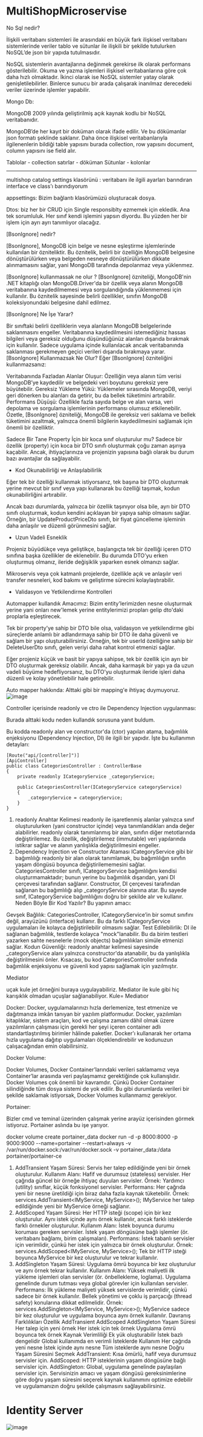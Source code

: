 # MultiShopMicroservise

No Sql nedir?

İlişkili veritabanı sistemleri ile arasındaki en büyük fark ilişkisel veritabanı sistemlerinde veriler tablo ve sütunlar ile ilişkili bir şekilde tutulurken NoSQL’de json bir yapıda tutulmasıdır.

NoSQL sistemlerin avantajlarına değinmek gerekirse ilk olarak performans gösterilebilir. Okuma ve yazma işlemleri ilişkisel veritabanlarına göre çok daha hızlı olmaktadır. İkinci olarak ise NoSQL sistemler yatay olarak genişletilebilirler. Binlerce sunucu bir arada çalışarak inanılmaz derecedeki veriler üzerinde işlemler yapabilir.

Mongo Db:

MongoDB 2009 yılında geliştirilmiş açık kaynak kodlu bir NoSQL veritabanıdır.

MongoDB’de her kayıt bir doküman olarak ifade edilir. Ve bu dökümanlar json formatı şeklinde saklanır. Daha önce ilişkisel veritabanlarıyla ilgilenenlerin bildiği table yapısını burada collection, row yapısını document, column yapısını ise field alır.

Tablolar - collection
satırlar - döküman
Sütunlar - kolonlar


------
multishop catalog
settings klasörünü : veritabanı ile ilgili ayarları barındıran interface ve class'ı barındıyorum

appsettings: Bizim bağlantı klasörümüzü oluşturacak dosya.

Dtos: biz her bir CRUD için Single responsiblty ezmemek için ekledik. Ana tek sorumluluk. Her sınıf kendi işlemini yapsın diyordu. Bu yüzden her bir işlem için ayrı ayrı tanımlıyor olacağız.

[BsonIgnore] nedir?

[BsonIgnore], MongoDB için belge ve nesne eşleştirme işlemlerinde kullanılan bir özniteliktir. Bu öznitelik, belirli bir özelliğin MongoDB belgesine dönüştürülürken veya belgeden nesneye dönüştürülürken dikkate alınmamasını sağlar, yani MongoDB tarafında depolanmaz veya yüklenmez.

[BsonIgnore] kullanmassak ne olur ?
[BsonIgnore] özniteliği, MongoDB'nin .NET kitaplığı olan MongoDB.Driver'da bir özellik veya alanın MongoDB veritabanına kaydedilmemesi veya sorgulandığında yüklenmemesi için kullanılır. Bu öznitelik sayesinde belirli özellikler, sınıfın MongoDB koleksiyonundaki belgesine dahil edilmez.

[BsonIgnore] Ne İşe Yarar?

Bir sınıftaki belirli özelliklerin veya alanların MongoDB belgelerinde saklanmasını engeller.
Veritabanına kaydedilmesini istemediğiniz hassas bilgileri veya gereksiz olduğunu düşündüğünüz alanları dışarıda bırakmak için kullanılır.
Sadece uygulama içinde kullanılacak ancak veritabanında saklanması gerekmeyen geçici verileri dışarıda bırakmaya yarar.
[BsonIgnore] Kullanmazsak Ne Olur?
Eğer [BsonIgnore] özniteliğini kullanmazsanız:

Veritabanında Fazladan Alanlar Oluşur: Özelliğin veya alanın tüm verisi MongoDB’ye kaydedilir ve belgedeki veri boyutunu gereksiz yere büyütebilir.
Gereksiz Yükleme Yükü: Yüklemeler sırasında MongoDB, veriyi geri dönerken bu alanları da getirir, bu da bellek tüketimini artırabilir.
Performans Düşüşü: Özellikle fazla sayıda belge ve alan varsa, veri depolama ve sorgulama işlemlerinin performansı olumsuz etkilenebilir.
Özetle, [BsonIgnore] özniteliği, MongoDB ile gereksiz veri saklama ve bellek tüketimini azaltmak, yalnızca önemli bilgilerin kaydedilmesini sağlamak için önemli bir özelliktir.



Sadece Bir Tane Property İçin bir koca sınıf oluşturulur mu?
Sadece bir özellik (property) için koca bir DTO sınıfı oluşturmak çoğu zaman aşırıya kaçabilir. Ancak, ihtiyaçlarınıza ve projenizin yapısına bağlı olarak bu durum bazı avantajlar da sağlayabilir. 

- Kod Okunabilirliği ve Anlaşılabilirlik

Eğer tek bir özelliği kullanmak istiyorsanız, tek başına bir DTO oluşturmak yerine mevcut bir sınıf veya yapı kullanarak bu özelliği taşımak, kodun okunabilirliğini artırabilir.

Ancak bazı durumlarda, yalnızca bir özellik taşınıyor olsa bile, ayrı bir DTO sınıfı oluşturmak, kodun kendini açıklayan bir yapıya sahip olmasını sağlar. Örneğin, bir UpdateProductPriceDto sınıfı, bir fiyat güncelleme işleminin daha anlaşılır ve düzenli görünmesini sağlar.

- Uzun Vadeli Esneklik

Projeniz büyüdükçe veya geliştikçe, başlangıçta tek bir özelliği içeren DTO sınıfına başka özellikler de eklenebilir. Bu durumda DTO’yu erken oluşturmuş olmanız, ileride değişiklik yaparken esnek olmanızı sağlar.

Mikroservis veya çok katmanlı projelerde, özellikle açık ve anlaşılır veri transfer nesneleri, kod bakımı ve geliştirme sürecini kolaylaştırabilir.

- Validasyon ve Yetkilendirme Kontrolleri


Automapper kullandık
Amacımız: Bizim entity'lerimizden nesne oluşturmak yerine yani onları new'lemek yerine entitylerimizi propları gelip dto'daki proplarla eşleştirecek.

Tek bir property’ye sahip bir DTO bile olsa, validasyon ve yetkilendirme gibi süreçlerde anlamlı bir adlandırmaya sahip bir DTO ile daha güvenli ve sağlam bir yapı oluşturabilirsiniz. Örneğin, tek bir userId özelliğine sahip bir DeleteUserDto sınıfı, gelen veriyi daha rahat kontrol etmenizi sağlar.

Eğer projeniz küçük ve basit bir yapıya sahipse, tek bir özellik için ayrı bir DTO oluşturmak gereksiz olabilir. Ancak, daha karmaşık bir yapı ya da uzun vadeli büyüme hedefliyorsanız, bu DTO’yu oluşturmak ileride işleri daha düzenli ve kolay yönetilebilir hale getirebilir.


Auto mapper hakkında:
Alttaki gibi bir mapping'e ihtiyaç duymuyoruz.
![image](https://github.com/user-attachments/assets/882b9f93-5719-403a-89d7-c80ce384ccc0)



Controller içerisinde readonly ve ctro ile Dependency Injection uygulanması:

Burada alttaki kodu neden kullandık sorusuna yanıt buldum. 



Bu kodda readonly alan ve constructor'da (ctor) yapılan atama, bağımlılık enjeksiyonu (Dependency Injection, DI) ile ilgili bir yapıdır. İşte bu kullanımın detayları:

    [Route("api/[controller]")]
    [ApiController]
    public class CategoriesController : ControllerBase
    {
        private readonly ICategoryService _categoryService;

        public CategoriesController(ICategoryService categoryService)
        {
            _categoryService = categoryService;
        }
    }

1. readonly Anahtar Kelimesi
readonly ile işaretlenmiş alanlar yalnızca sınıf oluşturulurken (yani constructor içinde) veya tanımlandıkları anda değer alabilirler.
readonly olarak tanımlanmış bir alan, sınıfın diğer metotlarında değiştirilemez. Bu özellik, değiştirilemez (immutable) veri yapılarında istikrar sağlar ve alanın yanlışlıkla değiştirilmesini engeller.
2. Dependency Injection ve Constructor Ataması
ICategoryService gibi bir bağımlılığı readonly bir alan olarak tanımlamak, bu bağımlılığın sınıfın yaşam döngüsü boyunca değiştirilememesini sağlar.
CategoriesController sınıfı, ICategoryService bağımlılığını kendisi oluşturmamaktadır; bunun yerine bu bağımlılık dışarıdan, yani DI çerçevesi tarafından sağlanır.
Constructor, DI çerçevesi tarafından sağlanan bu bağımlılığı alıp _categoryService alanına atar. Bu sayede sınıf, ICategoryService bağımlılığını doğru bir şekilde alır ve kullanır.
Neden Böyle Bir Kod Yazılır?
Bu yapının amacı:

Gevşek Bağlılık: CategoriesController, ICategoryService’in bir somut sınıfını değil, arayüzünü (interface) kullanır. Bu da farklı ICategoryService uygulamaları ile kolayca değiştirilebilir olmasını sağlar.
Test Edilebilirlik: DI ile sağlanan bağımlılık, testlerde kolayca "mock"lanabilir. Bu da birim testleri yazarken sahte nesnelerle (mock objects) bağımlılıkları simüle etmenizi sağlar.
Kodun Güvenliği: readonly anahtar kelimesi sayesinde _categoryService alanı yalnızca constructor'da atanabilir, bu da yanlışlıkla değiştirilmesini önler.
Kısacası, bu kod CategoriesController sınıfında bağımlılık enjeksiyonu ve güvenli kod yapısı sağlamak için yazılmıştır.


Mediator

uçak kule jet örneğini buraya uygulayabiliriz. Mediator ile kule gibi hiç karışıklık olmadan uçuşlar sağlanabiliyor. Kule= Mediatıor


Docker:
Docker, uygulamalarınızı hızla derlemenize, test etmenize ve dağıtmanıza imkân tanıyan bir yazılım platformudur. Docker, yazılımları kitaplıklar, sistem araçları, kod ve çalışma zamanı dâhil olmak üzere yazılımların çalışması için gerekli her şeyi içeren container adlı standartlaştırılmış birimler hâlinde paketler. Docker'ı kullanarak her ortama hızla uygulama dağıtıp uygulamaları ölçeklendirebilir ve kodunuzun çalışacağından emin olabilirsiniz.

Docker Volume:

Docker Volumes, Docker Container’larındaki verileri saklamamız veya Container’lar arasında veri paylaşmamız gerektiğinde çok kullanışlıdır. Docker Volumes çok önemli bir kavramdır. Çünkü Docker Container silindiğinde tüm dosya sistemi de yok edilir. Bu gibi durumlarda verileri bir şekilde saklamak istiyorsak, Docker Volumes kullanmamız gerekiyor.

Portainer:

Bizler cmd ve teminal üzerinden çalışmak yerine arayüz içerisinden görmek istiyoruz. Portainer aslında bu işe yarıyor.

docker volume create portainer_data
docker run -d -p 8000:8000 -p 9000:9000 --name=portainer --restart=always -v /var/run/docker.sock:/var/run/docker.sock -v portainer_data:/data portainer/portainer-ce

1. AddTransient
Yaşam Süresi: Servis her talep edildiğinde yeni bir örnek oluşturulur.
Kullanım Alanı:
Hafif ve durumsuz (stateless) servisler.
Her çağrıda güncel bir örneğe ihtiyaç duyulan servisler.
Örnek: Yardımcı (utility) sınıflar, küçük fonksiyonel servisler.
Performans:
Her çağrıda yeni bir nesne üretildiği için biraz daha fazla kaynak tüketebilir.
Örnek:
services.AddTransient<IMyService, MyService>();
IMyService her talep edildiğinde yeni bir MyService örneği sağlanır.
2. AddScoped
Yaşam Süresi: Her HTTP isteği (scope) için bir kez oluşturulur. Aynı istek içinde aynı örnek kullanılır, ancak farklı isteklerde farklı örnekler oluşturulur.
Kullanım Alanı:
İstek boyunca durumu koruması gereken servisler.
İstek yaşam döngüsüne bağlı işlemler (ör. veritabanı bağlamı, birim çalışmaları).
Performans:
İstek tabanlı servisler için verimlidir, çünkü her istek için yalnızca bir örnek oluşturulur.
Örnek:
services.AddScoped<IMyService, MyService>();
Tek bir HTTP isteği boyunca MyService bir kez oluşturulur ve tekrar kullanılır.
3. AddSingleton
Yaşam Süresi: Uygulama ömrü boyunca bir kez oluşturulur ve aynı örnek tekrar kullanılır.
Kullanım Alanı:
Yüksek maliyetli ilk yükleme işlemleri olan servisler (ör. önbellekleme, loglama).
Uygulama genelinde durum tutması veya global görevler için kullanılan servisler.
Performans:
İlk yükleme maliyeti yüksek servislerde verimlidir, çünkü sadece bir örnek kullanılır.
Bellek yönetimi ve çoklu iş parçacığı (thread safety) konularına dikkat edilmelidir.
Örnek:
services.AddSingleton<IMyService, MyService>();
MyService sadece bir kez oluşturulur ve uygulama boyunca aynı örnek kullanılır.
Davranış Farklılıkları
Özellik	AddTransient	AddScoped	AddSingleton
Yaşam Süresi	Her talep için yeni örnek	Her istek için tek örnek	Uygulama ömrü boyunca tek örnek
Kaynak Verimliliği	Ek yük oluşturabilir	İstek bazlı dengelidir	Global kullanımda en verimli
İsteklerde Kullanım	Her çağrıda yeni nesne	İstek içinde aynı nesne	Tüm isteklerde aynı nesne
Doğru Yaşam Süresini Seçmek
AddTransient:
Kısa ömürlü, hafif veya durumsuz servisler için.
AddScoped:
HTTP isteklerinin yaşam döngüsüne bağlı servisler için.
AddSingleton:
Global, uygulama genelinde paylaşılan servisler için.
Servisinizin amacı ve yaşam döngüsü gereksinimlerine göre doğru yaşam süresini seçerek kaynak kullanımını optimize edebilir ve uygulamanızın doğru şekilde çalışmasını sağlayabilirsiniz.



# Identity Server

![image](https://github.com/user-attachments/assets/68c89da5-7a84-4fc1-85a9-e5bffe1fed58)

